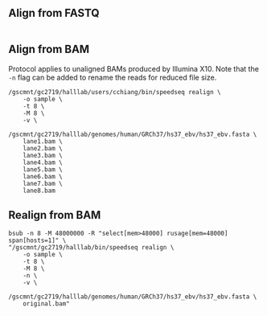 ## Align from FASTQ

```

```

## Align from BAM
Protocol applies to unaligned BAMs produced by Illumina X10. Note that
the `-n` flag can be added to rename the reads for reduced file size.

```
/gscmnt/gc2719/halllab/users/cchiang/bin/speedseq realign \
    -o sample \
    -t 8 \
    -M 8 \
    -v \
    /gscmnt/gc2719/halllab/genomes/human/GRCh37/hs37_ebv/hs37_ebv.fasta \
    lane1.bam \
    lane2.bam \
    lane3.bam \
    lane4.bam \
    lane5.bam \
    lane6.bam \
    lane7.bam \
    lane8.bam
```

## Realign from BAM

```
bsub -n 8 -M 48000000 -R "select[mem>48000] rusage[mem=48000] span[hosts=1]" \
"/gscmnt/gc2719/halllab/bin/speedseq realign \
    -o sample \
    -t 8 \
    -M 8 \
    -n \
    -v \
    /gscmnt/gc2719/halllab/genomes/human/GRCh37/hs37_ebv/hs37_ebv.fasta \
    original.bam"
```
